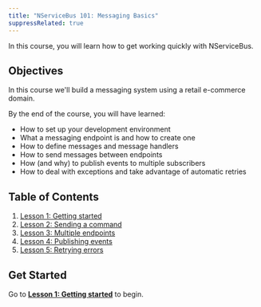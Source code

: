 ```yaml
---
title: "NServiceBus 101: Messaging Basics"
suppressRelated: true
---
```


In this course, you will learn how to get working quickly with NServiceBus.


## Objectives

In this course we'll build a messaging system using a retail e-commerce domain.

By the end of the course, you will have learned:

 * How to set up your development environment
 * What a messaging endpoint is and how to create one
 * How to define messages and message handlers
 * How to send messages between endpoints
 * How (and why) to publish events to multiple subscribers
 * How to deal with exceptions and take advantage of automatic retries


## Table of Contents

 1. [Lesson 1: Getting started](lesson-1/)
 1. [Lesson 2: Sending a command](lesson-2/)
 1. [Lesson 3: Multiple endpoints](lesson-3/)
 1. [Lesson 4: Publishing events](lesson-4/)
 1. [Lesson 5: Retrying errors](lesson-5/)


## Get Started

Go to [**Lesson 1: Getting started**](lesson-1/) to begin.
